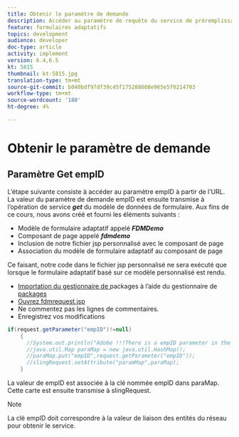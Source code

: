 ```yaml
---
title: Obtenir le paramètre de demande
description: Accéder au paramètre de requête du service de préremplissage d’un modèle de données de formulaire
feature: formulaires adaptatifs
topics: development
audience: developer
doc-type: article
activity: implement
version: 6.4,6.5
kt: 5815
thumbnail: kt-5815.jpg
translation-type: tm+mt
source-git-commit: b040bdf97df39c45f175288608e965e5f0214703
workflow-type: tm+mt
source-wordcount: '180'
ht-degree: 4%

---
```


# Obtenir le paramètre de demande

## Paramètre Get empID

L’étape suivante consiste à accéder au paramètre empID à partir de l’URL. La valeur du paramètre de demande empID est ensuite transmise à l’opération de service **_get_** du modèle de données de formulaire.
Aux fins de ce cours, nous avons créé et fourni les éléments suivants :

* Modèle de formulaire adaptatif appelé **_FDMDemo_**
* Composant de page appelé **_fdmdemo_**
* Inclusion de notre fichier jsp personnalisé avec le composant de page
* Association du modèle de formulaire adaptatif au composant de page

Ce faisant, notre code dans le fichier jsp personnalisé ne sera exécuté que lorsque le formulaire adaptatif basé sur ce modèle personnalisé est rendu.

* [Importation du gestionnaire de ](assets/template-page-component.zip) packages à l’aide du gestionnaire de  [packages](http://localhost:4502/crx/packmgr/index.jsp)
* [Ouvrez fdmrequest.jsp](http://localhost:4502/crx/de/index.jsp#/apps/fdmdemo/component/page/fdmdemo/fdmrequest.jsp)
* Ne commentez pas les lignes de commentaires.
* Enregistrez vos modifications

```java
if(request.getParameter("empID")!=null)
    {
      //System.out.println("Adobe !!!There is a empID parameter in the request "+request.getParameter("empID"));
      //java.util.Map paraMap = new java.util.HashMap();
      //paraMap.put("empID",request.getParameter("empID"));
      //slingRequest.setAttribute("paramMap",paraMap);
    }
```

La valeur de empID est associée à la clé nommée empID dans paraMap. Cette carte est ensuite transmise à slingRequest.

>[!NOTE]
>
>La clé empID doit correspondre à la valeur de liaison des entités du réseau pour obtenir le service.
